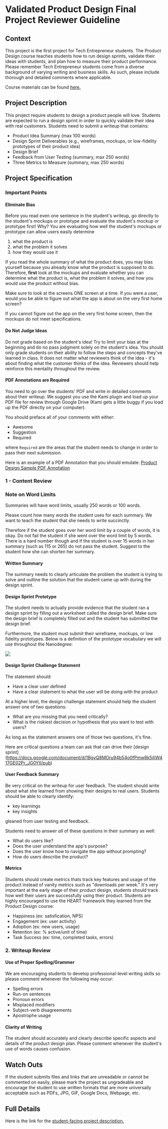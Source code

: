 Validated Product Design Final Project Reviewer Guideline
===

## Context

This project is the first project for Tech Entrepreneur students. The Product Design course teaches students how to run design sprints, validate their ideas with students, and plan how to measure their product performance. Please remember Tech Entrepreneur students come from a diverse background of varying writing and business skills. As such, please include thorough and detailed comments where applicable.

Course materials can be found [here.](https://www.udacity.com/course/viewer#!/c-ud509-nd)

## Project Description

This project require students to design a product people will love. Students are expected to run a design sprint in order to quickly validate their idea with real customers. Students need to submit a writeup that contains:

* Product Idea Summary (max 100 words)
* Design Sprint Deliverables (e.g., wireframes, mockups, or low-fidelity prototypes of their product idea)
* Design Brief
* Feedback from User Testing (summary, max 250 words)
* Three Metrics to Measure (summary, max 250 words)


## Project Specification

### Important Points

#### Eliminate Bias
Before you read even one sentence in the student's writeup, go directly to the student's mockups or prototype and evaluate the student's mockup or prototype first! Why? You are evaluating how well the student's mockups or prototype can allow users easily determine 

1. what the product is
2. what the problem it solves
3. how they would use it

If you read the whole summary of what the product does, you may bias yourself because you already know what the product is supposed to do. Therefore, **first** look at the mockups and evaluate whether you can determine what the product is, what the problem it solves, and how you would use the product without bias.

Make sure to look at the screens ONE screen at a time. If you were a user, would you be able to figure out what the app is about on the very first home screen?

If you cannot figure out the app on the very first home screen, then the mockups do not meet specifications.

#### Do Not Judge Ideas
Do not grade based on the student's idea! Try to limit your bias at the beginning and do no pass judgment solely on the student's idea. You should only grade students on their ability to follow the steps and concepts they've learned in class. It does not matter what reviewers think of the idea - it's about finding what the customer thinks of the idea. Reviewers should help reinforce this mentality throughout the review.

#### PDF Annotations are Required

You need to go over the students' PDF and write in detailed comments about their writeup. We suggest you use the Kami plugin and load up your PDF file for review through Google Drive (Kami gets a little buggy if you load up the PDF directly on your computer).

You should preface all of your comments with either:

* Awesome
* Suggestion
* Required

where `Required` are the areas that the student needs to change in order to pass their next submission.

Here is an example of a PDF Annotation that you should emulate: [Product Design Sample PDF Annotation](https://drive.google.com/file/d/0B2nHT38-eE13Zm5IcUJVendqbTg/view?usp=sharing)

### 1 - Content Review

### Note on Word Limits

Summaries will have word limits, usually 250 words or 100 words.

Please count how many words the student uses for each summary. We want to teach the student that she needs to write succinctly. 

Therefore if the student goes over her word limit by a couple of words, it is okay. Do not fail the student if she went over the word limit by 5 words. There is a hard number though and if the student is over 15 words in her summary (such as 115 or 265) do not pass the student. Suggest to the student how she can shorten her summary.


#### Written Summary

The summary needs to clearly articulate the problem the student is trying to solve and outline the solution that the student came up with during the design sprint.

#### Design Sprint Prototype

The student needs to actually provide evidence that the student ran a design sprint by filling out a worksheet called the design brief. Make sure the design brief is completely filled out and the student has submitted the design brief.

Furthermore, the student must submit their wireframe, mockups, or low fidelity prototypes. Below is a definition of the prototype vocabulary we will use throughout the Nanodegree:

![](http://i.imgur.com/AfPnNT5.png)

#### Design Sprint Challenge Statement

The statement should:

- Have a clear user defined
- Have a clear statement to what the user will be doing with the product

At a higher level, the design challenge statement should help the student answer one of two questions:

- What are you missing that you need critically?
- What is the riskiest decision or hypothesis that you want to test with users?

As long as the statement answers one of those two questions, it's fine.

Here are critical questions a team can ask that can drive their [design sprint] (https://docs.google.com/document/d/1BgyQ8MOru94b54o0fPmw8k5jIiW417GE02Pr_JG0YII/pub)

#### User Feedback Summary

Be very critical on the writeup for user feedback. The student should write about what she learned from showing their designs to real users. Students should be able to clearly identify:

* key learnings
* key insights 

gleaned from user testing and feedback.

Students need to answer *all* of these questions in their summary as well:

* What do users like?
* Does the user understand the app's purpose?
* Does the user know how to navigate the app without prompting?
* How do users describe the product? 

#### Metrics

Students should create metrics thats track key features and usage of the product instead of vanity metrics such as "downloads per week." It's very important at the early stage of their product design, students should track how well their users are successfully using their product. Students are highly encouraged to use the HEART framework they learned from the Product Design course:

* Happiness (ex: satisfication, NPS)
* Engagement (ex: user activity)
* Adoption (ex: new users, usage)
* Retention (ex: % active/unit of time)
* Task Success (ex: time, completed tasks, errors)

### 2. Writeup Review

#### Use of Proper Spelling/Grammer

We are encouraging students to develop professional-level writing skills so please comment whenever the following may occur:

* Spelling errors
* Run-on sentences
* Pronoun errors
* Misplaced modifiers
* Subject-verb disagreements
* Apostrophe usage

#### Clarity of Writing

The student should accurately and clearly describe specific aspects and details of the product design plan. Please comment whenever the student's use of words causes confusion.

## Watch Outs

If the student submits files and links that are unreadable or cannot be commented on easily, please mark the project as ungradeable and encourage the student to use written formats that are more universally acceptable such as PDFs, JPG, GIF, Google Docs, Webpage, etc.

## Full Details

Here is the link for the [student-facing project description.](https://docs.google.com/document/d/1nJ9m24mSarT5MM-I3AneaWa6kVxCydG_DJgsC7dE7jk/pub?embedded=true)

